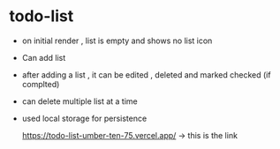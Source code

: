 # todo-list
- on initial render , list is empty and shows no list icon
- Can add list 
- after adding a list , it can be edited , deleted and marked checked (if complted)
- can delete multiple list at a time 
- used local storage for persistence

  https://todo-list-umber-ten-75.vercel.app/ -> this is the link
